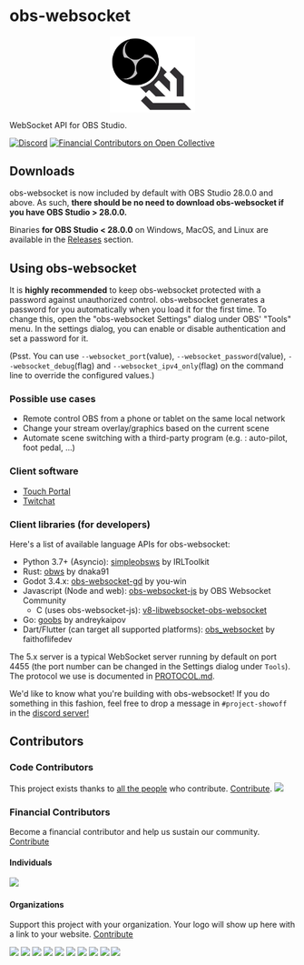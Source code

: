 <!-- markdownlint-disable no-inline-html -->

# obs-websocket

<p align="center">
  <img src="/.github/images/obsws_logo.png" width=150 align="center">
</p>

WebSocket API for OBS Studio.

[![Discord](https://img.shields.io/discord/715691013825364120.svg?label=&logo=discord&logoColor=ffffff&color=7389D8&labelColor=6A7EC2)](https://discord.gg/WBaSQ3A)
[![Financial Contributors on Open Collective](https://opencollective.com/obs-websocket-dev/all/badge.svg?label=financial+contributors)](https://opencollective.com/obs-websocket-dev)

## Downloads

obs-websocket is now included by default with OBS Studio 28.0.0 and above. As such, **there should be no need to download obs-websocket if you have OBS Studio > 28.0.0.**

Binaries **for OBS Studio < 28.0.0** on Windows, MacOS, and Linux are available in the [Releases](https://github.com/obsproject/obs-websocket/releases) section.

## Using obs-websocket

It is **highly recommended** to keep obs-websocket protected with a password against unauthorized control. obs-websocket generates a password for you automatically when you load it for the first time. To change this, open the "obs-websocket Settings" dialog under OBS' "Tools" menu. In the settings dialog, you can enable or disable authentication and set a password for it.

(Psst. You can use `--websocket_port`(value), `--websocket_password`(value), `--websocket_debug`(flag) and `--websocket_ipv4_only`(flag) on the command line to override the configured values.)

### Possible use cases

- Remote control OBS from a phone or tablet on the same local network
- Change your stream overlay/graphics based on the current scene
- Automate scene switching with a third-party program (e.g. : auto-pilot, foot pedal, ...)

### Client software

- [Touch Portal](https://www.touch-portal.com/)
- [Twitchat](https://twitchat.fr/)

### Client libraries (for developers)

Here's a list of available language APIs for obs-websocket:

- Python 3.7+ (Asyncio): [simpleobsws](https://github.com/IRLToolkit/simpleobsws/tree/master) by IRLToolkit
- Rust: [obws](https://github.com/dnaka91/obws) by dnaka91
- Godot 3.4.x: [obs-websocket-gd](https://github.com/you-win/obs-websocket-gd) by you-win
- Javascript (Node and web): [obs-websocket-js](https://github.com/obs-websocket-community-projects/obs-websocket-js) by OBS Websocket Community
  - C (uses obs-websocket-js): [v8-libwebsocket-obs-websocket](https://github.com/dgatwood/v8-libwebsocket-obs-websocket)
- Go: [goobs](https://github.com/andreykaipov/goobs) by andreykaipov
- Dart/Flutter (can target all supported platforms): [obs_websocket](https://github.com/faithoflifedev/obs_websocket) by faithoflifedev

The 5.x server is a typical WebSocket server running by default on port 4455 (the port number can be changed in the Settings dialog under `Tools`).
The protocol we use is documented in [PROTOCOL.md](docs/generated/protocol.md).

We'd like to know what you're building with obs-websocket! If you do something in this fashion, feel free to drop a message in `#project-showoff` in the [discord server!](https://discord.gg/WBaSQ3A)

## Contributors

### Code Contributors

This project exists thanks to [all the people](graphs/contributors) who contribute. [Contribute](wiki/Contributing-Guidelines).
<a href="https://github.com/obsproject/obs-websocket/graphs/contributors"><img src="https://opencollective.com/obs-websocket-dev/contributors.svg?width=890&button=false" /></a>

### Financial Contributors

Become a financial contributor and help us sustain our community. [Contribute](https://opencollective.com/obs-websocket-dev/contribute)

#### Individuals

<a href="https://opencollective.com/obs-websocket-dev"><img src="https://opencollective.com/obs-websocket-dev/individuals.svg?width=890"></a>

#### Organizations

Support this project with your organization. Your logo will show up here with a link to your website. [Contribute](https://opencollective.com/obs-websocket-dev/contribute)

<a href="https://opencollective.com/obs-websocket-dev/organization/0/website"><img src="https://opencollective.com/obs-websocket-dev/organization/0/avatar.svg"></a>
<a href="https://opencollective.com/obs-websocket-dev/organization/1/website"><img src="https://opencollective.com/obs-websocket-dev/organization/1/avatar.svg"></a>
<a href="https://opencollective.com/obs-websocket-dev/organization/2/website"><img src="https://opencollective.com/obs-websocket-dev/organization/2/avatar.svg"></a>
<a href="https://opencollective.com/obs-websocket-dev/organization/3/website"><img src="https://opencollective.com/obs-websocket-dev/organization/3/avatar.svg"></a>
<a href="https://opencollective.com/obs-websocket-dev/organization/4/website"><img src="https://opencollective.com/obs-websocket-dev/organization/4/avatar.svg"></a>
<a href="https://opencollective.com/obs-websocket-dev/organization/5/website"><img src="https://opencollective.com/obs-websocket-dev/organization/5/avatar.svg"></a>
<a href="https://opencollective.com/obs-websocket-dev/organization/6/website"><img src="https://opencollective.com/obs-websocket-dev/organization/6/avatar.svg"></a>
<a href="https://opencollective.com/obs-websocket-dev/organization/7/website"><img src="https://opencollective.com/obs-websocket-dev/organization/7/avatar.svg"></a>
<a href="https://opencollective.com/obs-websocket-dev/organization/8/website"><img src="https://opencollective.com/obs-websocket-dev/organization/8/avatar.svg"></a>
<a href="https://opencollective.com/obs-websocket-dev/organization/9/website"><img src="https://opencollective.com/obs-websocket-dev/organization/9/avatar.svg"></a>

